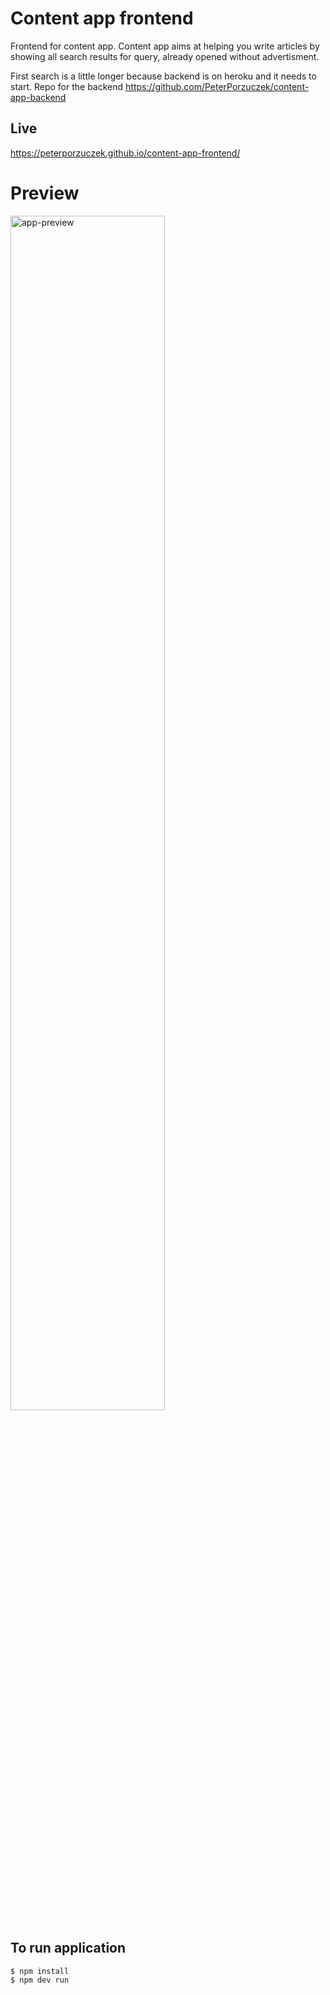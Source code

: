 Content app frontend
========
Frontend for content app. Content app aims at helping you write articles by showing all search results for query, already opened without advertisment.

First search is a little longer because backend is on heroku and it needs to start.
Repo for the backend https://github.com/PeterPorzuczek/content-app-backend

Live
----
https://peterporzuczek.github.io/content-app-frontend/
# Preview
<div>
	<img src="https://i.imgur.com/OPLatMN.gif" alt="app-preview" width="70%">
</div>

To run application 
----
	$ npm install
	$ npm dev run
